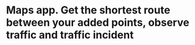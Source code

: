 # Maps app. Get the shortest route between your added points, observe traffic and traffic incident


